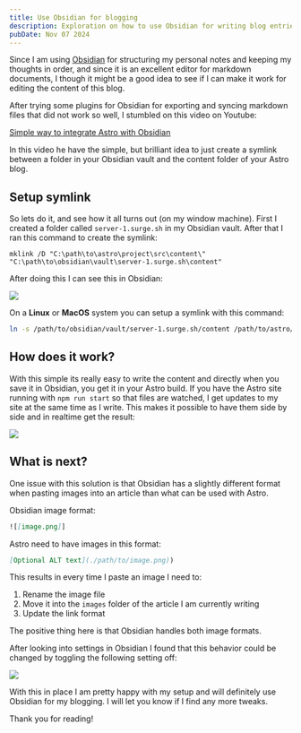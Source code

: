 ```yaml
---
title: Use Obsidian for blogging
description: Exploration on how to use Obsidian for writing blog entries using markdown.
pubDate: Nov 07 2024
---
```

Since I am using [Obsidian](https://obsidian.md/) for structuring my personal notes and keeping my thoughts in order, and since it is an excellent editor for markdown documents, I though it might be a good idea to see if I can make it work for editing the content of this blog.

After trying some plugins for Obsidian for exporting and syncing markdown files that did not work so well, I stumbled on this video on Youtube:

[Simple way to integrate Astro with Obsidian](https://www.youtube.com/watch?v=dz3GOp4hN50)

In this video he have the simple, but brilliant idea to just create a symlink between a folder in your Obsidian vault and the content folder of your Astro blog.

## Setup symlink

So lets do it, and see how it all turns out (on my window machine). First I created a folder called `server-1.surge.sh` in my Obsidian vault. After that I ran this command to create the symlink:

```
mklink /D "C:\path\to\astro\project\src\content\" "C:\path\to\obsidian\vault\server-1.surge.sh\content"
```

After doing this I can see this in Obsidian:

![](images/obsidian-folder-structure.png)

On a **Linux** or **MacOS** system you can setup a symlink with this command:

``` bash
ln -s /path/to/obsidian/vault/server-1.surge.sh/content /path/to/astro/project/src/content
```

## How does it work?

With this simple its really easy to write the content and directly when you save it in Obsidian, you get it in your Astro build. If you have the Astro site running with `npm run start` so that files are watched, I get updates to my site at the same time as I write. This makes it possible to have them side by side and in realtime get the result:

![](images/obsidian-edit-astro-view.png)

## What is next?

One issue with this solution is that Obsidian has a slightly different format when pasting images into an article than what can be used with Astro.

Obsidian image format:

``` markdown
![[image.png]]
```

Astro need to have images in this format:

``` markdown
[Optional ALT text](./path/to/image.png))
```

This results in every time I paste an image I need to: 
1. Rename the image file
2. Move it into the `images` folder of the article I am currently writing
3. Update the link format

The positive thing here is that Obsidian handles both image formats.

After looking into settings in Obsidian I found that this behavior could be changed by toggling the following setting off: 

![](images/wikilinks-to-markdown-links.png)

With this in place I am pretty happy with my setup and will definitely use Obsidian for my blogging. I will let you know if I find any more tweaks. 

Thank you for reading!